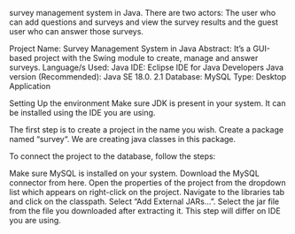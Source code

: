survey management system in Java. There are two actors: The user who can add questions and surveys and view the survey results and the guest user who can answer those surveys.

Project Name:	Survey Management System in Java
Abstract:	It’s a GUI-based project with the Swing module to create, manage and answer surveys.
Language/s Used:	Java
IDE:	Eclipse IDE for Java Developers
Java version
(Recommended):	Java SE 18.0. 2.1
Database:	MySQL
Type:	Desktop Application


Setting Up the environment
Make sure JDK is present in your system. It can be installed using the IDE you are using.

The first step is to create a project in the name you wish. Create a package named “survey“. We are creating java classes in this package.

To connect the project to the database, follow the steps:

Make sure MySQL is installed on your system.
Download the MySQL connector from here.
Open the properties of the project from the dropdown list which appears on right-click on the project. Navigate to the libraries tab and click on the classpath. Select “Add External JARs…”. Select the jar file from the file you downloaded after extracting it. This step will differ on IDE you are using.
